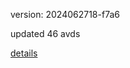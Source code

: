 version: 2024062718-f7a6

updated 46 avds

[details](https://github.com/0x74f917491bfa7ebfa379/ali_avd_db/blob/master/change_log/2024/06/27/18/f7a6.txt)
